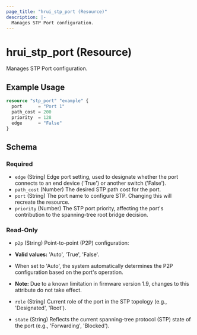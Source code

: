 ```yaml
---
page_title: "hrui_stp_port (Resource)"
description: |-
  Manages STP Port configuration.
---
```


# hrui_stp_port (Resource)

Manages STP Port configuration.

## Example Usage

```terraform
resource "stp_port" "example" {
  port      = "Port 1"
  path_cost = 200
  priority  = 128
  edge      = "False"
}
```

<!-- schema generated by tfplugindocs -->
## Schema

### Required

- `edge` (String) Edge port setting, used to designate whether the port connects to an end device ('True') or another switch ('False').
- `path_cost` (Number) The desired STP path cost for the port.
- `port` (String) The port name to configure STP. Changing this will recreate the resource.
- `priority` (Number) The STP port priority, affecting the port's contribution to the spanning-tree root bridge decision.

### Read-Only

- `p2p` (String) Point-to-point (P2P) configuration:

- **Valid values:** 'Auto', 'True', 'False'.
- When set to 'Auto', the system automatically determines the P2P configuration based on the port's operation.
- **Note:** Due to a known limitation in firmware version 1.9, changes to this attribute do not take effect.
- `role` (String) Current role of the port in the STP topology (e.g., 'Designated', 'Root').
- `state` (String) Reflects the current spanning-tree protocol (STP) state of the port (e.g., 'Forwarding', 'Blocked').


